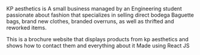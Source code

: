KP aesthetics is A small business managed by an Engineering student passionate about fashion that specializes in selling direct bodega Baguette bags, brand new clothes, branded overruns, as well as thrifted and reworked items.

This is a brochure website that displays products from kp aesthetics and shows how to contact them and everything about it
Made using React JS
